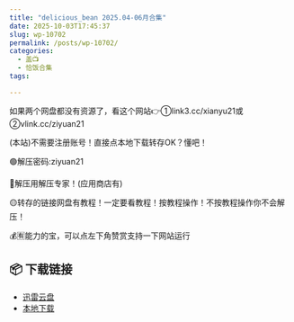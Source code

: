 ```yaml
---
title: "delicious_bean 2025.04-06月合集"
date: 2025-10-03T17:45:37
slug: wp-10702
permalink: /posts/wp-10702/
categories:
  - 盖📺
  - 恰饭合集
tags:

---
```


如果两个网盘都没有资源了，看这个网站👉①link3.cc/xianyu21或②vlink.cc/ziyuan21

(本站)不需要注册账号！直接点本地下载转存OK？懂吧！

🟢解压密码:ziyuan21

🔵解压用解压专家！(应用商店有)

🟡转存的链接网盘有教程！一定要看教程！按教程操作！不按教程操作你不会解压！

💰🈶能力的宝，可以点左下角赞赏支持一下网站运行

## 📦 下载链接
- [迅雷云盘](https://blziyuan21.com/pay-download/10702?key=d3ab50325c&down_id=0)
- [本地下载](https://blziyuan21.com/pay-download/10702?key=d3ab50325c&down_id=1)

